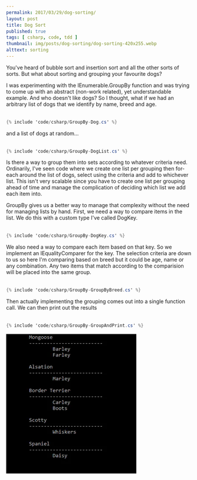 ```yaml
---
permalink: 2017/03/29/dog-sorting/
layout: post
title: Dog Sort
published: true
tags: [ csharp, code, tdd ]
thumbnail: img/posts/dog-sorting/dog-sorting-420x255.webp
alttext: sorting
---
```


You've heard of bubble sort and insertion sort and all the other sorts of sorts. But what about sorting and grouping 
your favourite dogs?

I was experimenting with the IEnumerable.GroupBy function and was trying to come up with an abstract (non-work related), yet 
understandable example. And who doesn't like dogs? So I thought, what if we had an arbitrary list of dogs that we 
identify by name, breed and age. 

~~~csharp

{% include 'code/csharp/GroupBy-Dog.cs' %}

~~~

and a list of dogs at random...

~~~csharp

{% include 'code/csharp/GroupBy-DogList.cs' %}

~~~

Is there a way to group them into sets according to whatever criteria need. Ordinarily, I've seen code where we create one 
list per grouping then for-each around the list of dogs, select using the criteria and add to whichever list. This isn't 
very scalable since you have to create one list per grouping ahead of time and manage the complication of deciding which 
list we add each item into. 

GroupBy gives us a better way to manage that complexity without the need for managing lists by hand. First, we need a way to 
compare items in the list. We do this with a custom type I've called DogKey.


~~~csharp

{% include 'code/csharp/GroupBy-DogKey.cs' %}

~~~

We also need a way to compare each item based on that key. So we implement an IEqualityComparer<T> for the key. The selection criteria 
are down to us so here I'm comparing based on breed but it could be age, name or any combination. Any two items that match 
according to the comparision will be placed into the same group.

~~~csharp

{% include 'code/csharp/GroupBy-GroupByBreed.cs' %}

~~~

Then actually implementing the grouping comes out into a single function call. We can then print out the results


~~~csharp

{% include 'code/csharp/GroupBy-GroupAndPrint.cs' %}

~~~

![results](/img/posts/dog-sorting/console.webp "console output")
